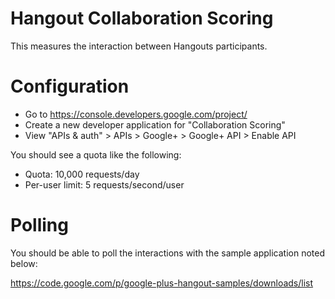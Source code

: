 # Hangout Collaboration Scoring 

This measures the interaction between Hangouts participants. 

# Configuration 

- Go to https://console.developers.google.com/project/
- Create a new developer application for "Collaboration Scoring" 
- View "APIs & auth" > APIs > Google+ > Google+ API > Enable API

You should see a quota like the following: 

- Quota: 10,000 requests/day
- Per-user limit:	5 requests/second/user


# Polling 

You should be able to poll the interactions with the sample application
noted below: 

https://code.google.com/p/google-plus-hangout-samples/downloads/list


